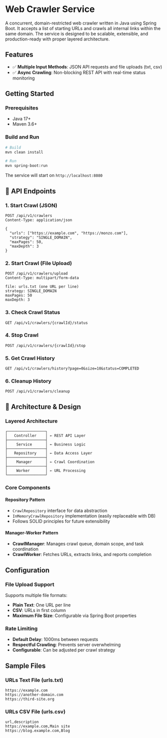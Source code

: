 # Web Crawler Service

A concurrent, domain-restricted web crawler written in Java using Spring Boot. 
It accepts a list of starting URLs and crawls all internal links within the same domain. 
The service is designed to be scalable, extensible, and production-ready with proper layered architecture.

##  Features

* ✅ **Multiple Input Methods**: JSON API requests and file uploads (txt, csv)
* ✅ **Async Crawling**: Non-blocking REST API with real-time status monitoring

##  Getting Started

### Prerequisites
* Java 17+
* Maven 3.6+


### Build and Run

```bash
# Build
mvn clean install

# Run
mvn spring-boot:run
```

The service will start on `http://localhost:8080`

## 🔗 API Endpoints

### 1. Start Crawl (JSON)
```http
POST /api/v1/crawlers
Content-Type: application/json

{
  "urls": ["https://example.com", "https://monzo.com"],
  "strategy": "SINGLE_DOMAIN",
  "maxPages": 50,
  "maxDepth": 3
}
```

### 2. Start Crawl (File Upload)
```http
POST /api/v1/crawlers/upload
Content-Type: multipart/form-data

file: urls.txt (one URL per line)
strategy: SINGLE_DOMAIN
maxPages: 50
maxDepth: 3
```

### 3. Check Crawl Status
```http
GET /api/v1/crawlers/{crawlId}/status
```

### 4. Stop Crawl
```http
POST /api/v1/crawlers/{crawlId}/stop
```

### 5. Get Crawl History
```http
GET /api/v1/crawlers/history?page=0&size=10&status=COMPLETED
```

### 6. Cleanup History
```http
POST /api/v1/crawlers/cleanup
```

## 🧠 Architecture & Design

### Layered Architecture
```
┌─────────────────┐
│   Controller    │ ← REST API Layer
├─────────────────┤
│    Service      │ ← Business Logic
├─────────────────┤
│   Repository    │ ← Data Access Layer
├─────────────────┤
│    Manager      │ ← Crawl Coordination
├─────────────────┤
│    Worker       │ ← URL Processing
└─────────────────┘
```

### Core Components

#### **Repository Pattern**
- `CrawlRepository` interface for data abstraction
- `InMemoryCrawlRepository` implementation (easily replaceable with DB)
- Follows SOLID principles for future extensibility

#### **Manager-Worker Pattern**
- **CrawlManager**: Manages crawl queue, domain scope, and task coordination
- **CrawlWorker**: Fetches URLs, extracts links, and reports completion


##  Configuration

### File Upload Support
Supports multiple file formats:
- **Plain Text**: One URL per line
- **CSV**: URLs in first column
- **Maximum File Size**: Configurable via Spring Boot properties

### Rate Limiting
- **Default Delay**: 1000ms between requests
- **Respectful Crawling**: Prevents server overwhelming
- **Configurable**: Can be adjusted per crawl strategy

## Sample Files

### URLs Text File (urls.txt)
```
https://example.com
https://another-domain.com
https://third-site.org
```

### URLs CSV File (urls.csv)
```csv
url,description
https://example.com,Main site
https://blog.example.com,Blog
```

